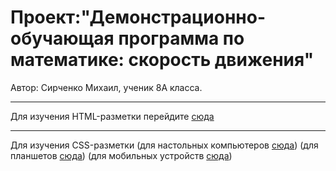# Проект:"Демонстрационно-обучающая программа по математике: скорость движения"
Автор: Сирченко Михаил, ученик 8А класса.
***
Для изучения HTML-разметки перейдите [сюда](https://github.com/bbdk612/speedlearning/blob/master/index.html)
***
Для изучения СSS-разметки \(для настольных компьютеров [сюда](https://github.com/bbdk612/speedlearning/blob/master/style.css)\)
\(для планшетов [сюда](https://github.com/bbdk612/speedlearning/blob/master/laptop.css)\) \(для мобильных устройств [сюда](https://github.com/bbdk612/speedlearning/blob/master/mobile.css)\)

